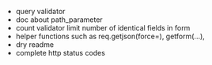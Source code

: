 - query validator
- doc about path_parameter
- count validator limit number of identical fields in form
- helper functions such as req.getjson(force=), getform(...), 
- dry readme
- complete http status codes
